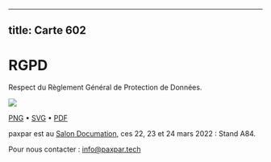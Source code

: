 
---
title: Carte 602
---

# RGPD

Respect du Règlement Général de Protection de Données.


![](https://media.paxpar.tech/ludi/card_602_recto.png)

[PNG](https://media.paxpar.tech/ludi/card_602_recto.png) • [SVG](https://media.paxpar.tech/ludi/card_602_recto.svg) • [PDF](https://media.paxpar.tech/ludi/card_602_recto.pdf)

paxpar est au [Salon Documation](https://www.documation.fr/info_societe/527/paxpartech.html), ces 22, 23 et 24 mars 2022 : Stand A84.

Pour nous contacter : info@paxpar.tech



